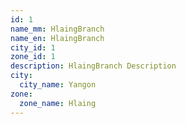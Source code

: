 ```yaml
---
id: 1
name_mm: HlaingBranch
name_en: HlaingBranch
city_id: 1
zone_id: 1
description: HlaingBranch Description
city:
  city_name: Yangon
zone:
  zone_name: Hlaing
---
```


